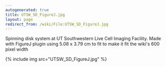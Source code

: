 ```yaml
---
autogenerated: true
title: UTSW_SD_FigureJ.jpg
layout: page
redirect_from: /wiki/File:UTSW_SD_FigureJ.jpg
---
```


Spinning disk system at UT Southwestern Live Cell Imaging Facility. Made
with FigureJ plugin using 5.08 x 3.79 cm to fit to make it fit the
wiki's 600 pixel width

{% include img src="UTSW_SD_FigureJ.jpg" %}
